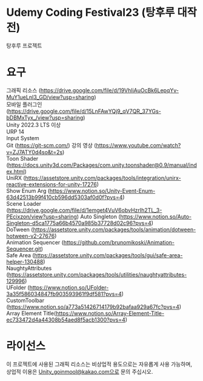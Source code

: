 # Udemy Coding Festival23 (탕후루 대작전)
탕후루 프로젝트

# 요구  
그래픽 리소스 (https://drive.google.com/file/d/19VhIiAuOcBk6LepqYv-MuY1ueLnI3_GD/view?usp=sharing)  
모바일 플러그인 (https://drive.google.com/file/d/15LnFAwYQj9_qV7QR_37YGs-bDBMxTyx_/view?usp=sharing)  
Unity 2022.3 LTS 이상  
URP 14  
Input System  
Git (https://git-scm.com/) 강의 영상 (https://www.youtube.com/watch?v=ZJ7ATY0d4so&t=2s)  
Toon Shader (https://docs.unity3d.com/Packages/com.unity.toonshader@0.9/manual/index.html)  
UniRX (https://assetstore.unity.com/packages/tools/integration/unirx-reactive-extensions-for-unity-17276)  
Show Enum Arg (https://www.notion.so/Unity-Event-Enum-63d42513b99f410cb596dd5303af0d0f?pvs=4)  
Scene Loader (https://drive.google.com/file/d/1emget4VuV6obvHzrIh2TL_3-PEcixzon/view?usp=sharing)
Auto Singleton (https://www.notion.so/Auto-Singleton-d5ca1775a66b4570a985b37728d02c96?pvs=4)  
DoTween (https://assetstore.unity.com/packages/tools/animation/dotween-hotween-v2-27676)  
Animation Sequencer (https://github.com/brunomikoski/Animation-Sequencer.git)  
Safe Area (https://assetstore.unity.com/packages/tools/gui/safe-area-helper-130488)  
NaughtyAttributes (https://assetstore.unity.com/packages/tools/utilities/naughtyattributes-129996)  
UFolder (https://www.notion.so/UFolder-3a35f586034847fb903593961f9df581?pvs=4)  
CustomToolbar (https://www.notion.so/a773a51426714179b92bafaa929a67fc?pvs=4)  
Array Element Title(https://www.notion.so/Array-Element-Title-ec733472d4a44308b54aed8f5acb1300?pvs=4)  

# 라이선스
이 프로젝트에 사용된 그래픽 리소스는 비상업적 용도으로는 자유롭게 사용 가능하며,  
상업적 이용은 Unity_goinmool@kakao.com으로 문의 주십시오.
